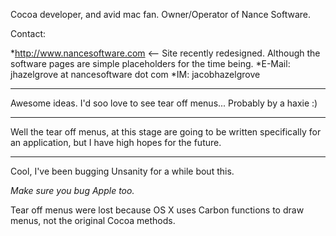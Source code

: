 

Cocoa developer, and avid mac fan. Owner/Operator of Nance Software.

Contact:

*http://www.nancesoftware.com <-- Site recently redesigned. Although the software pages are simple placeholders for the time being.
*E-Mail: jhazelgrove at nancesoftware dot com
*IM: jacobhazelgrove


----

Awesome ideas. I'd soo love to see tear off menus... Probably by a haxie :)

----

Well the tear off menus, at this stage are going to be written specifically for an application, but I have high hopes for the future.

----

Cool, I've been bugging Unsanity for a while bout this.

*Make sure you bug Apple too.*

Tear off menus were lost because OS X uses Carbon functions to draw menus, not the original Cocoa methods.